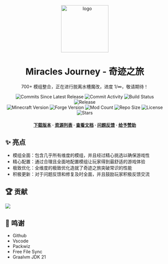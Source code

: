 <div align="center">
  <img src="https://cdn.sa.net/2025/02/11/ZqBLJczgyPmGaej.png" alt="logo" width="150" height="auto" />
  <h1>Miracles Journey - 奇迹之旅</h1>
  <p>
    700+ 模组整合，正在进行脱离水槽魔改，进度 1/∞，敬请期待！
  </p>
  <p>
    <img src="https://img.shields.io/github/commits-since/QianFuv/Miracles-Journey/latest?style=plastic&color=blue" alt="Commits Since Latest Release" />
    <img src="https://img.shields.io/github/commit-activity/w/QianFuv/Miracles-Journey?style=plastic&color=blue" alt="Commit Activity" />
    <img src="https://img.shields.io/github/actions/workflow/status/QianFuv/Miracles-Journey/testpack_build.yml?style=plastic&label=testpack build&color=blue" alt="Build Status" />
    <img src="https://img.shields.io/github/v/release/QianFuv/Miracles-Journey?style=plastic&color=blue" alt="Release" />
    <br>
    <img src="https://img.shields.io/badge/dynamic/toml?url=https%3A%2F%2Fraw.githubusercontent.com%2FQianFuv%2FMiracles-Journey%2Frefs%2Fheads%2Fmain%2Fpack%2Fpack.toml&query=versions.minecraft&style=plastic&label=minecraft&color=blue" alt="Minecraft Version" />
    <img src="https://img.shields.io/badge/dynamic/toml?url=https%3A%2F%2Fraw.githubusercontent.com%2FQianFuv%2FMiracles-Journey%2Frefs%2Fheads%2Fmain%2Fpack%2Fpack.toml&query=versions.forge&style=plastic&label=forge&color=blue" alt="Forge Version" />
    <img src="https://img.shields.io/github/directory-file-count/QianFuv/Miracles-Journey/pack%2Fmods?style=plastic&label=mods&color=blue" alt="Mod Count" />
    <img src="https://img.shields.io/github/repo-size/QianFuv/Miracles-Journey?style=plastic&color=blue" alt="Repo Size" />
    <img src="https://img.shields.io/badge/license-CC--BY--NC--ND--4.0-blue?style=plastic&color=blue" alt="License" />
    <img src="https://img.shields.io/github/stars/QianFuv/Miracles-Journey?style=plastic&color=blue" alt="Stars" />
  </p>
  <h4>
      <a href="https://github.com/QianFuv/Miracles-Journey/releases">下载版本</a><span> · </span><a href="https://mjlist.qianfuv.fun/">资源列表</a><span> · </span><a href="https://mjwiki.qianfuv.fun/">查看文档</a><span> · </span><a href="https://github.com/QianFuv/Miracles-Journey/issues/new/choose">问题反馈</a><span> · </span><a href="https://afdian.com/a/qianfuv">给予赞助</a>
  </h4>
</div>


## ✨ 亮点

- 模组全面：包含几乎所有维度的模组，并且经过精心挑选以确保游戏性
- 精心配置：通过合理且全面地配置模组让玩家得到最舒适的游戏体验
- 极致优化：全维度的极致优化造就了奇迹之旅突破常识的性能
- 积极更新：对于问题反馈和修复及时全面，并且鼓励玩家积极反馈交流

## 🏆 贡献

<a href="https://github.com/QianFuv/Miracles-Journey/graphs/contributors">
  <img src="https://contrib.rocks/image?repo=QianFuv/Miracles-Journey" />
</a>

## 🤗 鸣谢

- Github
- Vscode
- Packwiz
- Free File Sync
- Graalvm JDK 21